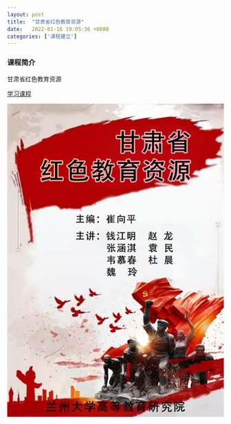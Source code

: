 ```yaml
---
layout: post
title:  "甘肃省红色教育资源"
date:   2022-01-16 19:05:36 +0800
categories: ['课程建立']
---
```


### 课程简介
甘肃省红色教育资源

[学习课程](https://www.yuque.com/books/share/30164ee6-d8c8-41cb-86dc-bd02df838aba)

[![Android AsyncTask Activity 课程](/images/book-thumb/Educational-Resources-of-gansu.png)](https://www.yuque.com/books/share/30164ee6-d8c8-41cb-86dc-bd02df838aba)
